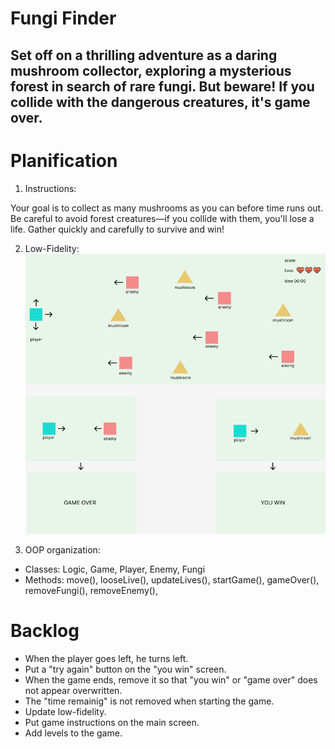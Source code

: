 # Fungi Finder 

## Set off on a thrilling adventure as a daring mushroom collector, exploring a mysterious forest in search of rare fungi. But beware! If you collide with the dangerous creatures, it's game over.

# Planification 

1. Instructions: 

Your goal is to collect as many mushrooms as you can before time runs out. Be careful to avoid forest creatures—if you collide with them, you'll lose a life. Gather quickly and carefully to survive and win!

2. Low-Fidelity:
![low-fi desing](./img/lowfi.png)


3. OOP organization:

- Classes: Logic, Game, Player, Enemy, Fungi
- Methods: move(), looseLive(), updateLives(), startGame(), gameOver(), removeFungi(), removeEnemy(), 

# Backlog
- When the player goes left, he turns left.
- Put a "try again" button on the "you win" screen.
- When the game ends, remove it so that "you win" or "game over" does not appear overwritten.
- The "time remainig" is not removed when starting the game.
- Update low-fidelity.
- Put game instructions on the main screen.
- Add levels to the game.
